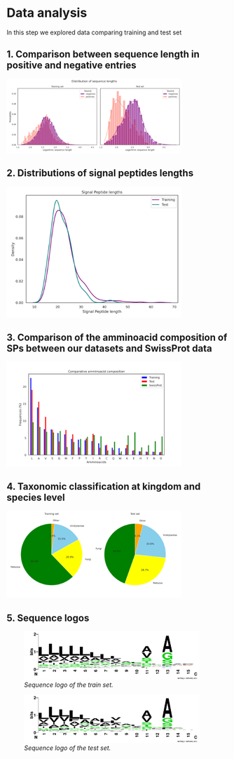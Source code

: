# Data analysis
In this step we explored data comparing training and test set 
## 1. Comparison between sequence length in positive and negative entries
<img src="figures/Sequence_length_histograms.png" width="400">

## 2. Distributions of signal peptides lengths 
<img src="figures/Density_SP.png" width="400">

## 3. Comparison of the amminoacid composition of SPs between our datasets and SwissProt data
<img src="figures/Aminoacid_composition.png" width="400">

## 4. Taxonomic classification at kingdom and species level
<img src="figures/Kingdom_pie_charts.png" width="400">

## 5. Sequence logos
<figure>
 <img src="figures/SP_logo_train.png" width="400">
  <figcaption><em>Sequence logo of the train set.</em></figcaption>
</figure>

<figure>
 <img src="figures/SP_logo_test.png" width="400">
  <figcaption><em>Sequence logo of the test set.</em></figcaption>
</figure>
